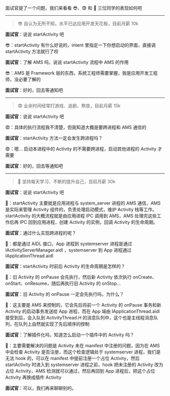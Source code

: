面试官提了一个问题，我们来看看 😎、😨 和 🤔️ 三位同学的表现如何吧

---

>😎 自认为无所不知，水平已达应用开发天花板，目前月薪 10k

**面试官**️：说说 startActivity 吧

😎：startActivity 有什么好说的，intent 里指定一下你想启动的界面，直接调 startActivity 方法就行了呗

**面试官**：了解 AMS 吗，说说 startActivity 流程中 AMS 的作用

😎：AMS 是 Framework 层的东西，系统工程师需要掌握，我是应用开发工程师，没必要了解的

**面试官**：好的，回去等通知吧

---

>😨 业余时间经常打游戏、追剧、熬夜，目前月薪 15k

**面试官**：说说 startActivity 吧

😨：具体的执行流程我不清楚，但我知道大概是要跨进程和 AMS 通信的

**面试官**：startActivity 方法一定会发生跨进程吗？

😨：嗯... 启动本进程中的 Activity 的不需要跨进程，启动其他进程的 Activity 才需要

**面试官**：好的，回去等通知吧

---

>🤔️ 坚持每天学习、不断的提升自己，目前月薪 30k

**面试官**：说说 startActivity 吧

🤔️：startActivity 主要就是应用进程与 system_server 进程的 AMS 通信，AMS 是实际来管理 Activity 组件的，负责处理启动模式，维护 Activity 栈等工作。startActivity 的大概流程就是由应用进程 IPC 调用到 AMS，AMS 处理完这些工作后再 IPC 回到应用进程，创建 Activity 的实例，回调 Activity 的生命周期。

**面试官**：通过什么实现跨进程的呢？

🤔️：都是通过 AIDL 接口，App 进程到 systemserver 进程是通过 IActivityServerManager.aidl ，systemserver 到 App 进程通过 IApplicationThread.aidl

**面试官**：startActivity 时前后 Activity 的生命周期是怎样的？

🤔️：旧 Activity 的 onPause 会先执行，然后新 Activity 依次执行 onCreate、onStart、onResume，随后再执行旧 Activity 的 onStop...

**面试官**：旧 Activity 的 onPause 一定会先执行吗，为什么？

🤔️：这主要是 AMS 来控制的，它会先后将前一个 Activity 的 onPause 事务和新 Activity 的启动事务发送给 App 进程，而在 App 端由 IApplicationThread.aidl 接受到后，会入队到 ActivityThread.H 的消息队列中，这个也是主线程消息队列，在队列上自然就实现了先后顺序的控制

**面试官**：了解插件化吗，知道怎么启动一个插件中的 Activity 吗？

🤔️：主要需要解决的问题是 Activity 未在 manifest 中注册的问题，因为在 AMS 中会检查 Activity 是否注册，而这个检查逻辑处于 systemserver 进程，我们是无法 hook 的，可以在 manifest 中提前注册一个占位 Activity，然后 startActivity 时进入到 systemserver 进程之前，hook 把未注册的 Activity 改为占位 Activity，AMS 检测就可以通过，然后再回到 App 进程后，把这个占位 Activity 再换成插件 Activity

**面试官**：可以，我们再来聊聊别的。